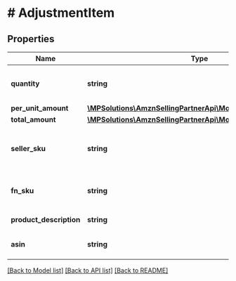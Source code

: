# # AdjustmentItem

## Properties

Name | Type | Description | Notes
------------ | ------------- | ------------- | -------------
**quantity** | **string** | Represents the number of units in the seller&#39;s inventory when the AdustmentType is FBAInventoryReimbursement. | [optional]
**per_unit_amount** | [**\MPSolutions\AmznSellingPartnerApi\Models\Finances\Currency**](Currency.md) |  | [optional]
**total_amount** | [**\MPSolutions\AmznSellingPartnerApi\Models\Finances\Currency**](Currency.md) |  | [optional]
**seller_sku** | **string** | The seller SKU of the item. The seller SKU is qualified by the seller&#39;s seller ID, which is included with every call to the Selling Partner API. | [optional]
**fn_sku** | **string** | A unique identifier assigned to products stored in and fulfilled from a fulfillment center. | [optional]
**product_description** | **string** | A short description of the item. | [optional]
**asin** | **string** | The Amazon Standard Identification Number (ASIN) of the item. | [optional]

[[Back to Model list]](../../README.md#models) [[Back to API list]](../../README.md#endpoints) [[Back to README]](../../README.md)
